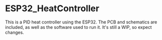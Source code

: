 # ESP32_HeatController

This is a PID heat controller using the ESP32. The PCB and schematics are included, as well as the software used to run it. It's still a WIP, so expect changes.
